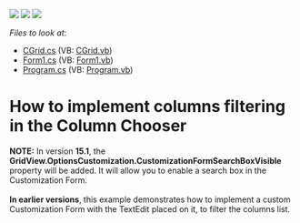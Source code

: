 <!-- default badges list -->
![](https://img.shields.io/endpoint?url=https://codecentral.devexpress.com/api/v1/VersionRange/128629540/11.1.4%2B)
[![](https://img.shields.io/badge/Open_in_DevExpress_Support_Center-FF7200?style=flat-square&logo=DevExpress&logoColor=white)](https://supportcenter.devexpress.com/ticket/details/E1787)
[![](https://img.shields.io/badge/📖_How_to_use_DevExpress_Examples-e9f6fc?style=flat-square)](https://docs.devexpress.com/GeneralInformation/403183)
<!-- default badges end -->
<!-- default file list -->
*Files to look at*:

* [CGrid.cs](./CS/WindowsApplication133/CGrid.cs) (VB: [CGrid.vb](./VB/WindowsApplication133/CGrid.vb))
* [Form1.cs](./CS/WindowsApplication133/Form1.cs) (VB: [Form1.vb](./VB/WindowsApplication133/Form1.vb))
* [Program.cs](./CS/WindowsApplication133/Program.cs) (VB: [Program.vb](./VB/WindowsApplication133/Program.vb))
<!-- default file list end -->
# How to implement columns filtering in the Column Chooser


<p><strong>NOTE:</strong> In version <strong>15.1</strong>, the <strong>GridView.OptionsCustomization.CustomizationFormSearchBoxVisible</strong> property will be added. It will allow you to enable a search box in the Customization Form.<br /><br /><strong>In earlier versions</strong>, this example demonstrates how to implement a custom Customization Form with the TextEdit placed on it, to filter the columns list.</p>

<br/>


